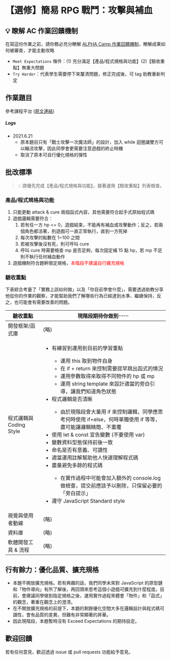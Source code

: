 # 【選修】簡易 RPG 戰鬥：攻擊與補血

## 💡 瞭解 AC 作業回饋機制

在寫這份作業之前，請你務必充分瞭解 <a href="https://github.com/ALPHACamp/web-grading-rubic" target="_blank">ALPHA Camp 作業回饋機制</a>，瞭解成果如何被審查，才能主動攻略

- `Meet Expectations` 條件：(1) 充分滿足【產品/程式規格與功能】(2)【驗收重點】無重大問題
- `Try Harder`：代表學生需要停下來釐清問題，修正完成後，可 tag 助教重新判定

## 作業題目

參考課程平台 (<a href="https://lighthouse.alphacamp.co/courses/98/assignments/2964" target="_blank">原文連結</a>)

##### Logs

- 2021.6.21
  - 原本題目只有「戰士攻擊一次魔法師」的設計，加入 while 迴圈讓雙方可以輪流攻擊，因此同學會更需要注意遊戲的終止時機
  - 取消了原本可自行優化規格的彈性

## 批改標準

> 💡  請優先完成【產品/程式規格與功能】，接著運用【驗收重點】列表檢查。

### 產品/程式規格與功能

1. 只能更動 attack & cure 兩個函式內容，其他需要符合起手式原始程式碼
2. 遊戲邏輯需要符合：
   1. 若有任一方 hp <= 0，遊戲結束，不能再有補血或攻擊動作；反之，若兩個角色都活著，則遊戲可一直正常執行，直到一方死掉
   2. 每次攻擊的點數在 1~100 之間
   3. 若被攻擊後沒有死，則可呼叫 cure
   4. 呼叫 cure 時需要檢查 mp 是否足夠，每次固定補 15 點 hp，若 mp 不足則不執行任何補血動作
3. 遊戲機制符合題幹限定規格，<span style="color: red">本階段不建議自行擴充規格</span>

### 驗收重點

下表綜合考量了「實務上該如何做」以及「你目前學會什麼」，需要透過助教分享他從你的作業的觀察，才能幫助我們了解哪些行為已經達到水準、繼續保持，反之，也可能會有需要改善的問題。

<table>
  <thead>
    <tr>
      <th>驗收重點</td>
      <th>現階段期待你做到⋯⋯</td>
    </tr>
  </thead>
  <tbody>
    <tr>
      <td>開發框架/函式庫</td>
      <td>(略)</td>
    </tr>
    <tr>
      <td>程式邏輯與 Coding Style</td>
      <td>
        <ul>
         <li>有練習到運用到目前的學習重點</li>
          <ul>
            <li>運用 this 取到物件自身</li>
            <li>在 if + return 來控制需要提早跳出函式的情況</li>
            <li>運用參數取得來取得不同物件的 hp 或 mp</li>
            <li>運用 string template 來設計適當的旁白引導，讓我們知道角色狀態</li>
          </ul>
          <li>程式邏輯是否清晰</li>
          <ul>
            <li>由於現階段會大量用 if 來控制邏輯，同學應思考何時使用 if+else，何時單獨使用 if 等等，盡可能讓邏輯精簡、不重覆</li>
          </ul>
          <li>使用 let & const 宣告變數 (不要使用 var)</li>
          <li>變數資料型態保持前後一致</li>
          <li>命名是否有意義、可讀性</li>
          <li>適當運用註解幫助他人快速理解程式碼</li>
          <li>盡量避免多餘的程式碼</li>
          <ul>
            <li>在實作過程中可能會加入額外的 console.log 做檢查，提交前應該予以刪除，只保留必要的「旁白提示」</li>
          </ul>
          <li>遵守 JavaScript Standard style</li>
        </ul>
      </td>
    </tr>
      <tr>
      <td>視覺與使用者動線</td>
      <td>(略)</td>
    </tr>
    <tr>
      <td>資料庫</td>
      <td>(略)</td>
    </tr>
      <tr>
      <td>軟體開發工具 & 流程</td>
      <td>(略)</td>
    </tr>
  </tbody>
</table>

## 行有餘力：優化品質、擴充規格

- 本題不開放擴充規格。若有興趣的話，我們同學未來對 JavaScript 的原型鏈和「物件導向」有所了解後，再回頭來思考這個小遊戲可擴充到什麼程度。目前，會建議同學做到指定規格之後，運用實作過程來體會「物件」和「函式」的觀念，著重在觀念上的澄清。
- 在不開放擴充規格的前提下，本題的剩餘優化空間大多在邏輯設計與程式碼可讀性，會有品質的差異，但難有非常顯著的昇華。
- 因此現階段，本題暫時沒有 Exceed Expectations 的期待設定。

## 歡迎回饋

若有任何意見，歡迎透過 issue 或 pull requests 功能給予意見。

